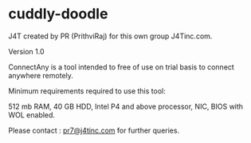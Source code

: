 # cuddly-doodle
 J4T created by PR (PrithviRaj) for this own group J4Tinc.com. 
 
 Version 1.0
 
 ConnectAny is a tool intended to free of use on trial basis to connect anywhere remotely.
 
 Minimum requirements required to use this tool:
 
 512 mb RAM, 40 GB HDD, Intel P4 and above processor, NIC, BIOS with WOL enabled.
 
 Please contact : pr7@j4tinc.com for further queries.
 
 
